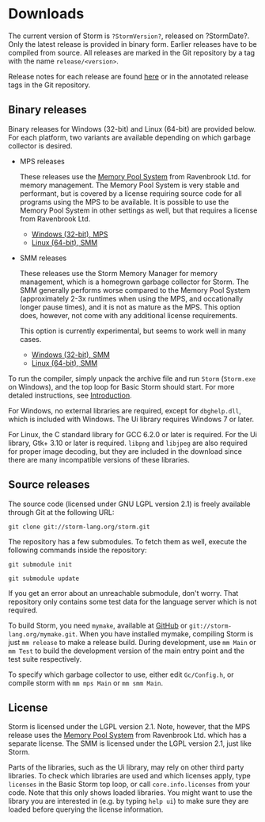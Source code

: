 Downloads
===========

The current version of Storm is `?StormVersion?`, released on ?StormDate?. Only the latest release is
provided in binary form. Earlier releases have to be compiled from source. All releases are marked
in the Git repository by a tag with the name `release/<version>`.

Release notes for each release are found [here](md://Introduction/Downloads/Release_Notes) or in the
annotated release tags in the Git repository.


Binary releases
-----------------

Binary releases for Windows (32-bit) and Linux (64-bit) are provided below. For each platform, two
variants are available depending on which garbage collector is desired.

- MPS releases

  These releases use the [Memory Pool System](http://www.ravenbrook.com/project/mps/) from
  Ravenbrook Ltd. for memory management. The Memory Pool System is very stable and performant, but
  is covered by a license requiring source code for all programs using the MPS to be available. It
  is possible to use the Memory Pool System in other settings as well, but that requires a license
  from Ravenbrook Ltd.

  - [Windows (32-bit), MPS](storm_mps.zip)
  - [Linux (64-bit), SMM](storm_mps.tar.gz)

- SMM releases

  These releases use the Storm Memory Manager for memory management, which is a homegrown garbage
  collector for Storm. The SMM generally performs worse compared to the Memory Pool System
  (approximately 2-3x runtimes when using the MPS, and occationally longer pause times), and it is
  not as mature as the MPS. This option does, however, not come with any additional license
  requirements.

  This option is currently experimental, but seems to work well in many cases.

  - [Windows (32-bit), SMM](storm_smm.zip)
  - [Linux (64-bit), SMM](storm_smm.tar.gz)


To run the compiler, simply unpack the archive file and run `Storm` (`Storm.exe` on Windows), and
the top loop for Basic Storm should start. For more detaled instructions, see
[Introduction](md://Introduction/).

For Windows, no external libraries are required, except for `dbghelp.dll`, which is included with
Windows. The Ui library requires Windows 7 or later.

For Linux, the C standard library for GCC 6.2.0 or later is required. For the Ui library, Gtk+ 3.10
or later is required. `libpng` and `libjpeg` are also required for proper image decoding, but they
are included in the download since there are many incompatible versions of these libraries.


Source releases
----------------

The source code (licensed under GNU LGPL version 2.1) is freely available through Git at the following URL:

`git clone git://storm-lang.org/storm.git`

The repository has a few submodules. To fetch them as well, execute the following commands inside the repository:

`git submodule init`

`git submodule update`


If you get an error about an unreachable submodule, don't worry. That repository only contains some
test data for the language server which is not required.

To build Storm, you need `mymake`, available at [GitHub](http://github.com/fstromback/mymake) or
`git://storm-lang.org/mymake.git`. When you have installed mymake, compiling Storm is just `mm release`
to make a release build. During development, use `mm Main` or `mm Test` to build the
development version of the main entry point and the test suite respectively.

To specify which garbage collector to use, either edit `Gc/Config.h`, or compile storm with `mm mps
Main` or `mm smm Main`.


License
--------

Storm is licensed under the LGPL version 2.1. Note, however, that the MPS release uses the
[Memory Pool System](http://www.ravenbrook.com/project/mps/) from Ravenbrook Ltd. which has a
separate license. The SMM is licensed under the LGPL version 2.1, just like Storm.

Parts of the libraries, such as the Ui library, may rely on other third party libraries. To check
which libraries are used and which licenses apply, type `licenses` in the Basic Storm top loop, or
call `core.info.licenses` from your code. Note that this only shows loaded libraries. You might want
to use the library you are interested in (e.g. by typing `help ui`) to make sure they are loaded
before querying the license information.
